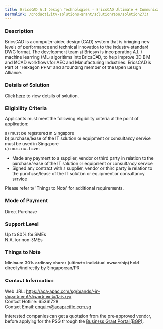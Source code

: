 ```yaml
---
title: BricsCAD A.I Design Technologies - BricsCAD Ultimate + Communicator for BricsCAD Perpetual Network License
permalink: /productivity-solutions-grant/solutionrepo/solution2733
---
```


### Description

BricsCAD is a computer-aided design (CAD) system that is bringing new levels of performance and technical innovation to the industry-standard DWG format. The development team at Bricsys is incorporating A.I. / machine learning (ML) algorithms into BricsCAD, to help improve 3D BIM and MCAD workflows for AEC and Manufacturing Industries.
BricsCAD is Part of "Hexagon PPM" and a founding member of the Open Design Alliance.

### Details of Solution

Click <a href='https://www.gobusiness.gov.sg/images/psg/ACA_Pacific_20210038_Desensitised_Annex_3_Part_4.pdf' target='_blank' rel='noopener'>here</a> to view details of solution.

### Eligibility Criteria

Applicants must meet the following eligibility criteria at the point of application:

a) must be registered in Singapore <br>
b) purchase/lease of the IT solution or equipment or consultancy service must be used in Singapore <br>
c) must not have:
- Made any payment to a supplier, vendor or third party in relation to the purchase/lease of the IT solution or equipment or consultancy service
- Signed any contract with a supplier, vendor or third party in relation to the purchase/lease of the IT solution or equipment or consultancy service

Please refer to 'Things to Note' for additional requirements.

### Mode of Payment
Direct Purchase

### Support Level
Up to 80% for SMEs <br>
N.A. for non-SMEs

### Things to Note
Minimum 30% ordinary shares (ultimate individual ownership) held directly/indirectly by Singaporean/PR

### Contact Information
Web URL: https://aca-apac.com/sg/brands/-in-department/departments/bricsys <br>Contact Hotline: 65361728 <br>Contact Email: enquiry@acapacific.com.sg <br>

Interested companies can get a quotation from the pre-approved vendor, before applying for the PSG through the <a target='_blank' rel='noopener' href='https://www.businessgrants.gov.sg/'>Business Grant Portal (BGP)</a>.
